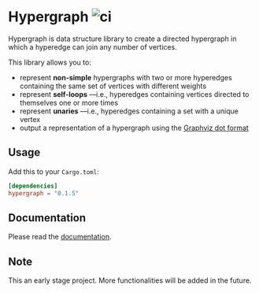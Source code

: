 # Hypergraph ![ci](https://github.com/yamafaktory/hypergraph/workflows/ci/badge.svg)

Hypergraph is data structure library to create a directed hypergraph in which a hyperedge can join any number of vertices.

This library allows you to:

- represent **non-simple** hypergraphs with two or more hyperedges containing the same set of vertices with different weights
- represent **self-loops** —i.e., hyperedges containing vertices directed to themselves one or more times
- represent **unaries** —i.e., hyperedges containing a set with a unique vertex
- output a representation of a hypergraph using the [Graphviz dot format](https://graphviz.org/doc/info/lang.html)

## Usage

Add this to your `Cargo.toml`:

```toml
[dependencies]
hypergraph = "0.1.5"
```

## Documentation

Please read the [documentation](https://docs.rs/hypergraph).

## Note

This an early stage project. More functionalities will be added in the future.
